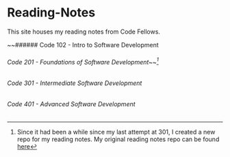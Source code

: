 # Reading-Notes
This site houses my reading notes from Code Fellows.

~~###### Code 102 - Intro to Software Development
###### Code 201 - Foundations of Software Development~~[^1]


###### Code 301 - Intermediate Software Development

###### Code 401 - Advanced Software Development

[^1]: Since it had been a while since my last attempt at 301, I created a new repo for my reading notes. My original reading notes repo can be found [here](https://github.com/MichaelCampbell-on3001/2021-reading-notes) 
